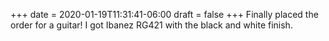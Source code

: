 +++
date = 2020-01-19T11:31:41-06:00
draft = false
+++
Finally placed the order for a guitar! I got Ibanez RG421 with the black and white finish.
